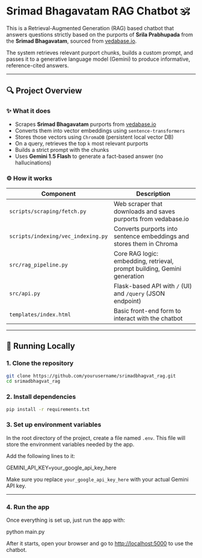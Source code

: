 # Srimad Bhagavatam RAG Chatbot 🕉️

This is a Retrieval-Augmented Generation (RAG) based chatbot that answers questions strictly based on the purports of **Srila Prabhupada** from the **Srimad Bhagavatam**, sourced from [vedabase.io](https://vedabase.io/).

The system retrieves relevant purport chunks, builds a custom prompt, and passes it to a generative language model (Gemini) to produce informative, reference-cited answers.

---

## 🔍 Project Overview

### ✨ What it does

- Scrapes **Srimad Bhagavatam** purports from [vedabase.io](https://vedabase.io)
- Converts them into vector embeddings using `sentence-transformers`
- Stores those vectors using `ChromaDB` (persistent local vector DB)
- On a query, retrieves the top `k` most relevant purports
- Builds a strict prompt with the chunks
- Uses **Gemini 1.5 Flash** to generate a fact-based answer (no hallucinations)

### ⚙️ How it works

| Component                      | Description                                                                 |
|-------------------------------|-----------------------------------------------------------------------------|
| `scripts/scraping/fetch.py`   | Web scraper that downloads and saves purports from vedabase.io             |
| `scripts/indexing/vec_indexing.py` | Converts purports into sentence embeddings and stores them in Chroma       |
| `src/rag_pipeline.py`         | Core RAG logic: embedding, retrieval, prompt building, Gemini generation   |
| `src/api.py`                  | Flask-based API with `/` (UI) and `/query` (JSON endpoint)                 |
| `templates/index.html`        | Basic front-end form to interact with the chatbot                          |

---

## 🧪 Running Locally

### 1. Clone the repository

```bash
git clone https://github.com/yourusername/srimadbhagvat_rag.git
cd srimadbhagvat_rag
```

### 2. Install dependencies

```bash
pip install -r requirements.txt
```

### 3. Set up environment variables

In the root directory of the project, create a file named `.env`. This file will store the environment variables needed by the app.

Add the following lines to it:

GEMINI_API_KEY=your_google_api_key_here


Make sure you replace `your_google_api_key_here` with your actual Gemini API key.

---

### 4. Run the app

Once everything is set up, just run the app with:

python main.py


After it starts, open your browser and go to [http://localhost:5000](http://localhost:5000) to use the chatbot.
